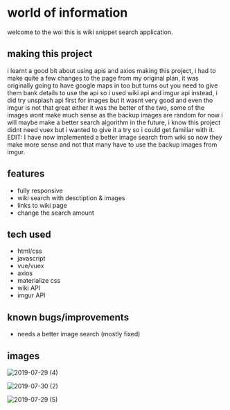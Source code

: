 # world of information
welcome to the woi this is wiki snippet search application.

## making this project

i learnt a good bit about using apis and axios making this project, i had to make quite a few changes to the page from my original plan, it was originally going to have google maps in too but turns out you need to give them bank details to use the api so i used wiki api and imgur api instead, i did try unsplash api first for images but it wasnt very good and even tho imgur is not that great either it was the better of the two, some of the images wont make much sense as the backup images are random for now i will maybe make a better search algorithm in the future, i know this project didnt need vuex but i wanted to give it a try so i could get familiar with it.
EDIT: I have now implemented a better image search from wiki so now they make more sense and not that many have to use the backup images from imgur.

## features

 - fully responsive
 - wiki search with desctiption & images
 - links to wiki page
 - change the search amount


## tech used

 - html/css
 - javascript
 - vue/vuex
 - axios
 - materialize css
 - wiki API
 - imgur API
 
 
 ## known bugs/improvements
 
 - needs a better image search (mostly fixed)
 
 ## images 
 
![2019-07-29 (4)](https://user-images.githubusercontent.com/42116608/62015576-b6bb6c80-b1a4-11e9-94ab-43e359616300.png)

![2019-07-30 (2)](https://user-images.githubusercontent.com/42116608/62127244-83263280-b2c9-11e9-88fa-afa4bbcb7da6.png)

![2019-07-29 (5)](https://user-images.githubusercontent.com/42116608/62015577-b6bb6c80-b1a4-11e9-88f8-fc14ab7fa284.png)

 

